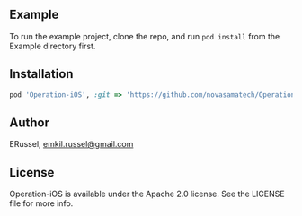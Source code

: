## Example

To run the example project, clone the repo, and run `pod install` from the Example directory first.

## Installation

```ruby
pod 'Operation-iOS', :git => 'https://github.com/novasamatech/Operation-iOS.git', :tag => '1.0.0'
```

## Author

ERussel, emkil.russel@gmail.com

## License

Operation-iOS is available under the Apache 2.0 license. See the LICENSE file for more info.
